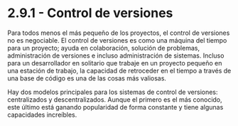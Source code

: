 # 2.9.1 - Control de versiones

Para todos menos el más pequeño de los proyectos, el control de versiones no es negociable. El control de versiones es como una máquina del tiempo para un proyecto; ayuda en colaboración, solución de problemas, administración de versiones e incluso administración de sistemas. Incluso para un desarrollador en solitario que trabaje en un proyecto pequeño en una estación de trabajo, la capacidad de retroceder en el tiempo a través de una base de código es una de las cosas más valiosas.

Hay dos modelos principales para los sistemas de control de versiones: centralizados y descentralizados. Aunque el primero es el más conocido, este último está ganando popularidad de forma constante y tiene algunas capacidades increíbles.



